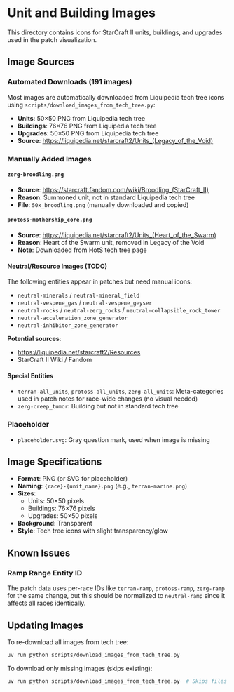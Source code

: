 # Unit and Building Images

This directory contains icons for StarCraft II units, buildings, and upgrades used in the patch visualization.

## Image Sources

### Automated Downloads (191 images)
Most images are automatically downloaded from Liquipedia tech tree icons using `scripts/download_images_from_tech_tree.py`:
- **Units**: 50×50 PNG from Liquipedia tech tree
- **Buildings**: 76×76 PNG from Liquipedia tech tree
- **Upgrades**: 50×50 PNG from Liquipedia tech tree
- **Source**: https://liquipedia.net/starcraft2/Units_(Legacy_of_the_Void)

### Manually Added Images

#### `zerg-broodling.png`
- **Source**: https://starcraft.fandom.com/wiki/Broodling_(StarCraft_II)
- **Reason**: Summoned unit, not in standard Liquipedia tech tree
- **File**: `50x_broodling.png` (manually downloaded and copied)

#### `protoss-mothership_core.png`
- **Source**: https://liquipedia.net/starcraft2/Units_(Heart_of_the_Swarm)
- **Reason**: Heart of the Swarm unit, removed in Legacy of the Void
- **Note**: Downloaded from HotS tech tree page

#### Neutral/Resource Images (TODO)
The following entities appear in patches but need manual icons:
- `neutral-minerals` / `neutral-mineral_field`
- `neutral-vespene_gas` / `neutral-vespene_geyser`
- `neutral-rocks` / `neutral-zerg_rocks` / `neutral-collapsible_rock_tower`
- `neutral-acceleration_zone_generator`
- `neutral-inhibitor_zone_generator`

**Potential sources**:
- https://liquipedia.net/starcraft2/Resources
- StarCraft II Wiki / Fandom

#### Special Entities
- `terran-all_units`, `protoss-all_units`, `zerg-all_units`: Meta-categories used in patch notes for race-wide changes (no visual needed)
- `zerg-creep_tumor`: Building but not in standard tech tree

### Placeholder
- `placeholder.svg`: Gray question mark, used when image is missing

## Image Specifications

- **Format**: PNG (or SVG for placeholder)
- **Naming**: `{race}-{unit_name}.png` (e.g., `terran-marine.png`)
- **Sizes**:
  - Units: 50×50 pixels
  - Buildings: 76×76 pixels
  - Upgrades: 50×50 pixels
- **Background**: Transparent
- **Style**: Tech tree icons with slight transparency/glow

## Known Issues

### Ramp Range Entity ID
The patch data uses per-race IDs like `terran-ramp`, `protoss-ramp`, `zerg-ramp` for the same change, but this should be normalized to `neutral-ramp` since it affects all races identically.

## Updating Images

To re-download all images from tech tree:
```bash
uv run python scripts/download_images_from_tech_tree.py
```

To download only missing images (skips existing):
```bash
uv run python scripts/download_images_from_tech_tree.py  # Skips files 500B-10KB
```
